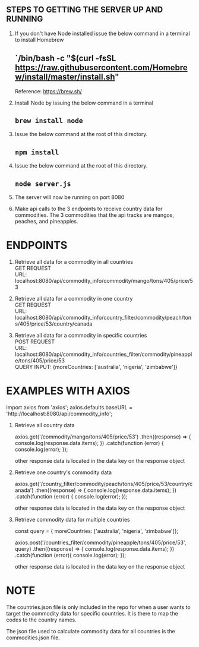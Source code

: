 ## STEPS TO GETTING THE SERVER UP AND RUNNING

1. If you don't have Node installed issue the below command in a terminal to install
   Homebrew

   ## `/bin/bash -c "\$(curl -fsSL https://raw.githubusercontent.com/Homebrew/install/master/install.sh"

   Reference: https://brew.sh/

2. Install Node by issuing the below command in a terminal

   ## `brew install node`

3. Issue the below command at the root of this directory.

   ## `npm install`

4. Issue the below command at the root of this directory.

   ## `node server.js`

5. The server will now be running on port 8080

6. Make api calls to the 3 endpoints to receive country data for
   commodities. The 3 commodities that the api tracks are mangos, peaches, and pineapples.

# ENDPOINTS

1. Retrieve all data for a commodity in all countries\
   GET REQUEST\
   URL: localhost:8080/api/commodity_info/commodity/mango/tons/405/price/53

2. Retrieve all data for a commodity in one country\
   GET REQUEST\
   URL: localhost:8080/api/commodity_info/country_filter/commodity/peach/tons/405/price/53/country/canada

3. Retrieve all data for a commodity in specific countries\
   POST REQUEST\
   URL: localhost:8080/api/commodity_info/countries_filter/commodity/pineapple/tons/405/price/53\
   QUERY INPUT: {moreCountries: ['australia', 'nigeria', 'zimbabwe']}

# EXAMPLES WITH AXIOS

import axios from 'axios';
axios.defaults.baseURL = 'http://localhost:8080/api/commodity_info';

1. Retrieve all country data

   axios.get('/commodity/mango/tons/405/price/53')
   .then((response) => { console.log(response.data.items); })
   .catch(function (error) { console.log(error); });

   other response data is located in the data key on the response object

2. Retrieve one country's commodity data

   axios.get('/country_filter/commodity/peach/tons/405/price/53/country/canada')
   .then((response) => { console.log(response.data.items); })
   .catch(function (error) { console.log(error); });

   other response data is located in the data key on the response object

3. Retrieve commodity data for multiple countries

   const query = { moreCountries: ['australia', 'nigeria', 'zimbabwe']};

   axios.post('/countries_filter/commodity/pineapple/tons/405/price/53', query)
   .then((response) => { console.log(response.data.items); })
   .catch(function (error){ console.log(error); });

   other response data is located in the data key on the response object

# NOTE

The countries.json file is only included in the repo for when a user wants to target the commodity data for specific countries. It is there to map the codes to the country names.

The json file used to calculate commodity data for all countries is the commodities.json file.
